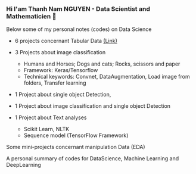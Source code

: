 ### Hi I'am Thanh Nam NGUYEN - Data Scientist and Mathematicien 👋


Below some of my personal notes (codes) on Data Science

- 6 projects concernant Tabular Data [(Link)](https://github.com/tnamng/DataScience-Project-S)

- 3 Projects about image classification

    - Humans and Horses; Dogs and cats; Rocks, scissors and  paper
    - Framework: Keras/Tensorflow
    - Technical keywords: Convnet, DataAugmentation, Load image from folders, Transfer learning
  
- 1 Project about single object Detection, 

- 1 Project about image classification and single object Detection

- 1 Project about Text analyses

    - Scikit Learn, NLTK
    - Sequence model (TensorFlow Framework)


Some mini-projects concernant manipulation Data (EDA)


A personal summary of codes for DataScience, Machine Learning and DeepLearning 



<!--
**tnamng/tnamng** is a ✨ _special_ ✨ repository because its `README.md` (this file) appears on your GitHub profile.

Here are some ideas to get you started:

- 🔭 I’m currently working on ...
- 🌱 I’m currently learning ...
- 👯 I’m looking to collaborate on ...
- 🤔 I’m looking for help with ...
- 💬 Ask me about ...
- 📫 How to reach me: ...
- 😄 Pronouns: ...
- ⚡ Fun fact: ...
-->
